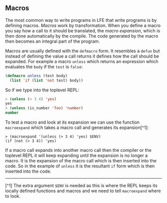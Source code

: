 ## Macros

The most common way to write programs in LFE that write programs is by defining macros. *Macros* work by transformation. When you define a macro you say how a call to it should be translated, the *macro expansion*, which is then done automatically by the compile. The code generated by the macro then becomes an integral part of the program.

Macros are usually defined with the ``defmacro`` form. It resembles a ``defun`` but instead of defining the value a call returns it defines how the call should be expanded. For example a macro ``unless`` which returns an expression which evaluates the ``body`` if the ``test`` is ``false``:

```lisp
(defmacro unless (test body)
  (list 'if (list 'not test) body))
```

So if we type into the toplevel REPL:

```lisp
> (unless (> 3 4) 'yes)
yes
> (unless (is_number 'foo) 'number)
number

```

To test a macro and look at its expansion we can use the function ``macroexpand`` which takes a macro call and generates its expansion[^1]:

```
> (macroexpand '(unless (> 3 4) 'yes) $ENV)
(if (not (> 3 4)) 'yes)
```

If a macro call expands into another macro call then the compiler or the toplevel REPL it will keep expanding until the expansion is no longer a macro. It is the expansion of the macro call which is then inserted into the code. So in the example of ``unless`` it is the resultant ``if`` form which is then inserted into the code.

----

[^1] The extra argument ``$ENV`` is needed as this is where the REPL keeps its locally defined functions and macros and we need to tell ``macroexpand`` where to look.
